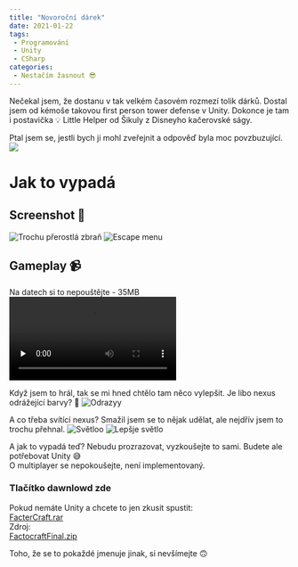 ```yaml
---
title: "Novoroční dárek"
date: 2021-01-22
tags:
 - Programování
 - Unity
 - CSharp
categories:
 - Nestačím žasnout 😎
---
```

Nečekal jsem, že dostanu v tak velkém časovém rozmezí tolik dárků. Dostal jsem od kémoše takovou first person tower defense v Unity.
Dokonce je tam i postavička 💡 Little Helper od Šikuly z Disneyho kačerovské ságy.
<!-- more -->

Ptal jsem se, jestli bych ji mohl zveřejnit a odpověď byla moc povzbuzující.  
<img src="/images/disgusting.png" class="center"/>

# Jak to vypadá
## Screenshot 🚀
<img src="https://media.discordapp.net/attachments/610451563298816001/797587985184456764/SPOILER_unknown.png?width=1181&height=593" alt="Trochu přerostlá zbraň" class="round center"/>
<img src="https://media.discordapp.net/attachments/610451563298816001/798267535476523028/unknown.png?width=1055&height=593" alt="Escape menu" class="round center"/>

## Gameplay 📹
Na datech si to nepouštějte - 35MB  
<video controls preload="none">
    <source src="https://cdn.discordapp.com/attachments/610451563298816001/798269809645191229/Factocraft_2021-01-11_20-16-09.mp4" type="video/mp4"/>
    Videjo nepodporováno 😥
</video>

Když jsem to hrál, tak se mi hned chtělo tam něco vylepšit. Je libo nexus odrážející barvy? 🎨
![Odrazyy](https://media.discordapp.net/attachments/610451563298816001/798280482021572608/unknown.png)

A co třeba svítící nexus? Smažil jsem se to nějak udělat, ale nejdřív jsem to trochu přehnal.
![Světloo](https://media.discordapp.net/attachments/610451563298816001/798295444517945424/unknown.png)
![Lepšje světlo](https://cdn.discordapp.com/attachments/610451563298816001/798296072166047844/unknown.png)

A jak to vypadá teď? Nebudu prozrazovat, vyzkoušejte to sami. Budete ale potřebovat Unity 😅  
O multiplayer se nepokoušejte, není implementovaný.

### Tlačítko dawnlowd zde
Pokud nemáte Unity a chcete to jen zkusit spustit:  
<a href="https://cdn.discordapp.com/attachments/773835542890283008/801791413904867328/FacterCraft.rar" class="download">FacterCraft.rar</a>  
Zdroj:  
<a href="https://cdn.discordapp.com/attachments/610451563298816001/798297086809997352/FactocraftFinal.zip" class="download">FactocraftFinal.zip</a>

Toho, že se to pokaždé jmenuje jinak, si nevšímejte 🙃